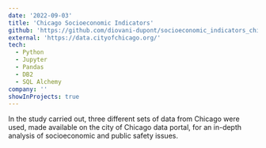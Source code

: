 ```yaml
---
date: '2022-09-03'
title: 'Chicago Socioeconomic Indicators'
github: 'https://github.com/diovani-dupont/socioeconomic_indicators_chicago'
external: 'https://data.cityofchicago.org/'
tech:
  - Python
  - Jupyter
  - Pandas
  - DB2
  - SQL Alchemy
company: ''
showInProjects: true
---
```


In the study carried out, three different sets of data from Chicago were used, made available on the city of Chicago data portal, for an in-depth analysis of socioeconomic and public safety issues.
